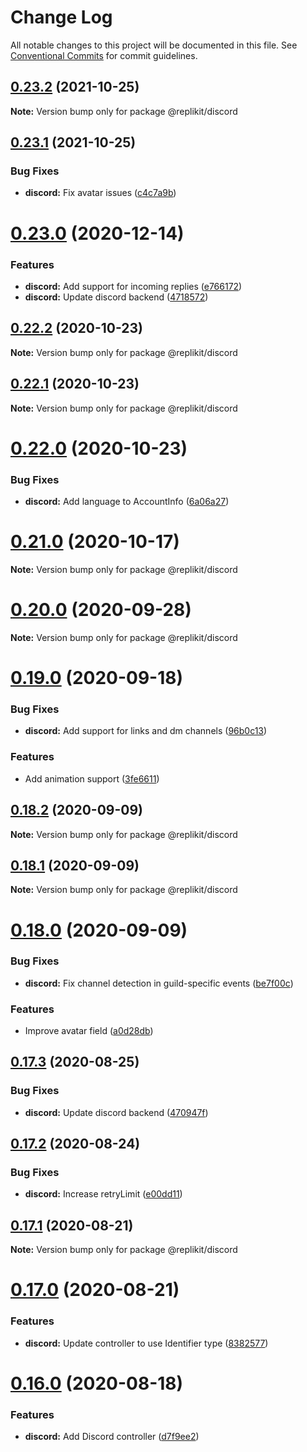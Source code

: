 # Change Log

All notable changes to this project will be documented in this file.
See [Conventional Commits](https://conventionalcommits.org) for commit guidelines.

## [0.23.2](https://github.com/replikit/replikit/compare/v0.23.1...v0.23.2) (2021-10-25)

**Note:** Version bump only for package @replikit/discord





## [0.23.1](https://github.com/replikit/replikit/compare/v0.23.0...v0.23.1) (2021-10-25)


### Bug Fixes

* **discord:** Fix avatar issues ([c4c7a9b](https://github.com/replikit/replikit/commit/c4c7a9b014d2c62a3bde2e1e171914e3144c7fa2))





# [0.23.0](https://github.com/Exeteres/Replikit/compare/v0.22.2...v0.23.0) (2020-12-14)


### Features

* **discord:** Add support for incoming replies ([e766172](https://github.com/Exeteres/Replikit/commit/e7661725f2cdf1df2462e38ba003c410156c077a))
* **discord:** Update discord backend ([4718572](https://github.com/Exeteres/Replikit/commit/4718572155dc02be1e0e7979b4092f0ecf2069ed))





## [0.22.2](https://github.com/Exeteres/Replikit/compare/v0.22.1...v0.22.2) (2020-10-23)

**Note:** Version bump only for package @replikit/discord





## [0.22.1](https://github.com/Exeteres/Replikit/compare/v0.22.0...v0.22.1) (2020-10-23)

**Note:** Version bump only for package @replikit/discord





# [0.22.0](https://github.com/Exeteres/Replikit/compare/v0.21.0...v0.22.0) (2020-10-23)


### Bug Fixes

* **discord:** Add language to AccountInfo ([6a06a27](https://github.com/Exeteres/Replikit/commit/6a06a27171b02487d0a5886c9c47f119a9767d51))





# [0.21.0](https://github.com/Exeteres/Replikit/compare/v0.20.0...v0.21.0) (2020-10-17)

**Note:** Version bump only for package @replikit/discord





# [0.20.0](https://github.com/Exeteres/Replikit/compare/v0.19.0...v0.20.0) (2020-09-28)

**Note:** Version bump only for package @replikit/discord





# [0.19.0](https://github.com/Exeteres/Replikit/compare/v0.18.2...v0.19.0) (2020-09-18)


### Bug Fixes

* **discord:** Add support for links and dm channels ([96b0c13](https://github.com/Exeteres/Replikit/commit/96b0c13b1ba7ff754ba00f6c0640888a6a987edd))


### Features

* Add animation support ([3fe6611](https://github.com/Exeteres/Replikit/commit/3fe661176d558217b66e663e5071452f9d218987))





## [0.18.2](https://github.com/Exeteres/Replikit/compare/v0.18.1...v0.18.2) (2020-09-09)

**Note:** Version bump only for package @replikit/discord





## [0.18.1](https://github.com/Exeteres/Replikit/compare/v0.18.0...v0.18.1) (2020-09-09)

**Note:** Version bump only for package @replikit/discord





# [0.18.0](https://github.com/Exeteres/Replikit/compare/v0.17.3...v0.18.0) (2020-09-09)


### Bug Fixes

* **discord:** Fix channel detection in guild-specific events ([be7f00c](https://github.com/Exeteres/Replikit/commit/be7f00cf2469b8c8b1b0e7552165f90de089d023))


### Features

* Improve avatar field ([a0d28db](https://github.com/Exeteres/Replikit/commit/a0d28db296c4764f1a2aafb8641123534e1d5009))





## [0.17.3](https://github.com/Exeteres/Replikit/compare/v0.17.2...v0.17.3) (2020-08-25)


### Bug Fixes

* **discord:** Update discord backend ([470947f](https://github.com/Exeteres/Replikit/commit/470947fd3f1d214469186da0539bb24181c7c029))





## [0.17.2](https://github.com/Exeteres/Replikit/compare/v0.17.1...v0.17.2) (2020-08-24)


### Bug Fixes

* **discord:** Increase retryLimit ([e00dd11](https://github.com/Exeteres/Replikit/commit/e00dd11054203706f2ad2823dbc392efa8e8522f))





## [0.17.1](https://github.com/Exeteres/Replikit/compare/v0.17.0...v0.17.1) (2020-08-21)

**Note:** Version bump only for package @replikit/discord





# [0.17.0](https://github.com/Exeteres/Replikit/compare/v0.16.0...v0.17.0) (2020-08-21)


### Features

* **discord:** Update controller to use Identifier type ([8382577](https://github.com/Exeteres/Replikit/commit/83825773a78c3be41b7f15d23825cfa88a58b32e))





# [0.16.0](https://github.com/Exeteres/Replikit/compare/v0.15.1...v0.16.0) (2020-08-18)


### Features

* **discord:** Add Discord controller ([d7f9ee2](https://github.com/Exeteres/Replikit/commit/d7f9ee2c726ee341d4c0c4c24cf9e7ab5480ff1a))
